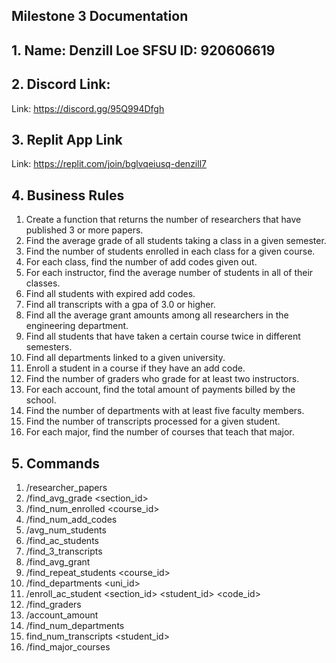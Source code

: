 ## Milestone 3 Documentation

## 1. Name: Denzill Loe  SFSU ID: 920606619

## 2. Discord Link: 
Link: https://discord.gg/95Q994Dfgh

## 3. Replit App Link
Link: https://replit.com/join/bglvqeiusq-denzill7

## 4. Business Rules

1. Create a function that returns the number of researchers that have published 3 or more papers. 
2. Find the average grade of all students taking a class in a given semester.
3. Find the number of students enrolled in each class for a given course. 
4. For each class, find the number of add codes given out.
5. For each instructor, find the average number of students in all of their classes. 
6. Find all students with expired add codes.
7. Find all transcripts with a gpa of 3.0 or higher.
8. Find all the average grant amounts among all researchers in the engineering department. 
9. Find all students that have taken a certain course twice in different semesters. 
10. Find all departments linked to a given university. 
11. Enroll a student in a course if they have an add code.
12. Find the number of graders who grade for at least two instructors. 
13. For each account, find the total amount of payments billed by the school.
14. Find the number of departments with at least five faculty members.
15. Find the number of transcripts processed for a given student.
16. For each major, find the number of courses that teach that major. 

## 5. Commands

1. /researcher_papers 
2. /find_avg_grade <section_id> <semester>
3. /find_num_enrolled <course_id>
4. /find_num_add_codes
5. /avg_num_students
6. /find_ac_students
7. /find_3_transcripts
8. /find_avg_grant
9. /find_repeat_students <course_id>
10. /find_departments <uni_id>
11. /enroll_ac_student <section_id> <student_id> <code_id>
12. /find_graders 
13. /account_amount 
14. /find_num_departments
15. find_num_transcripts <student_id>
16. /find_major_courses
